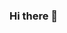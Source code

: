 ### Hi there 👋

<!--
**oliinykdm/oliinykdm** is a ✨ _special_ ✨ repository because its `README.md` (this file) appears on your GitHub profile.
<a rel="me" href="https://blog.oliinyk.com/@dima">Mastodon</a>
Here are some ideas to get you started:

- 🔭 I’m currently working on ...
- 🌱 I’m currently learning ...
- 👯 I’m looking to collaborate on ...
- 🤔 I’m looking for help with ...
- 💬 Ask me about ...
- 📫 How to reach me: ...
- 😄 Pronouns: ...
- ⚡ Fun fact: ...
-->
